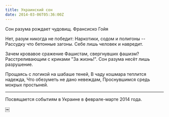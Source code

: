 ```yaml
---
title: Украинский сон
date: 2014-03-06T05:36:00Z
---
```


Сон разума рождает чудовищ.
Франсиско Гойя

Нет, разум никогда не победит:
Наркотики, содом и полигоны --
Рассудку что бетонные загоны.
Себе лишь человек и навредит.

Зачем кровавое сражение
Фашистам, свергнувших фашизм?
Расстреливающим с криками "За жизнь!".
Сон разума несёт лишь разрушение.

Прощаясь с логикой на шабаше теней,
В чаду кошмара теплится надежда,
Что обезуметь не дано невеждам,
Проснувшимся средь мокрых простыней.

-----
Посвящается событиям в Украине в феврале-марте 2014 года.

￼


